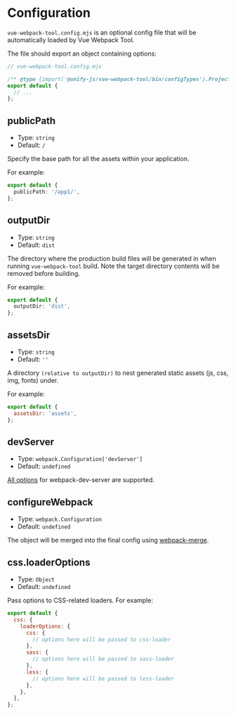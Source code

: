# Configuration

`vue-webpack-tool.config.mjs` is an optional config file that will be automatically loaded by Vue Webpack Tool.

The file should export an object containing options:

```js
// vue-webpack-tool.config.mjs

/** @type {import('@unify-js/vue-webpack-tool/bin/configTypes').ProjectConfig} */
export default {
  // ...
};
```

## publicPath

- Type: `string`
- Default: `/`

Specify the base path for all the assets within your application.

For example:

```ts
export default {
  publicPath: '/app1/',
};
```

## outputDir

- Type: `string`
- Default: `dist`

The directory where the production build files will be generated in when running `vue-webpack-tool` build. Note the target directory contents will be removed before building.

For example:

```ts
export default {
  outputDir: 'dist',
};
```

## assetsDir

- Type: `string`
- Default: `''`

A directory `(relative to outputDir)` to nest generated static assets (js, css, img, fonts) under.

For example:

```js
export default {
  assetsDir: 'assets',
};
```

## devServer

- Type: `webpack.Configuration['devServer']`
- Default: `undefined`

[All options](https://webpack.js.org/configuration/dev-server/) for webpack-dev-server are supported.

## configureWebpack

- Type: `webpack.Configuration`
- Default: `undefined`

The object will be merged into the final config using [webpack-merge](https://github.com/survivejs/webpack-merge).

## css.loaderOptions

- Type: `Object`
- Default: `undefined`

Pass options to CSS-related loaders. For example:

```js
export default {
  css: {
    loaderOptions: {
      css: {
        // options here will be passed to css-loader
      },
      sass: {
        // options here will be passed to sass-loader
      },
      less: {
        // options here will be passed to less-loader
      },
    },
  },
};
```
